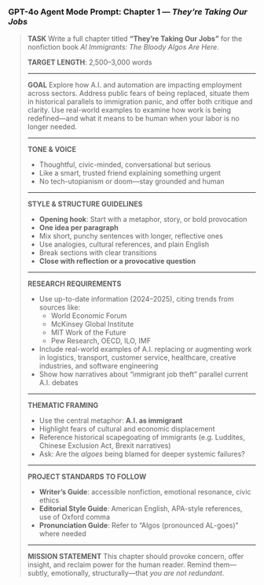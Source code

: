 ### GPT-4o Agent Mode Prompt: Chapter 1 — *They’re Taking Our Jobs*

> **TASK**
>  Write a full chapter titled **“They’re Taking Our Jobs”** for the nonfiction book *AI Immigrants: The Bloody Algos Are Here*.
>
> **TARGET LENGTH**: 2,500–3,000 words
>
> ------
>
> **GOAL**
>  Explore how A.I. and automation are impacting employment across sectors. Address public fears of being replaced, situate them in historical parallels to immigration panic, and offer both critique and clarity. Use real-world examples to examine how work is being redefined—and what it means to be human when your labor is no longer needed.
>
> ------
>
> **TONE & VOICE**
>
> - Thoughtful, civic-minded, conversational but serious
> - Like a smart, trusted friend explaining something urgent
> - No tech-utopianism or doom—stay grounded and human
>
> ------
>
> **STYLE & STRUCTURE GUIDELINES**
>
> - **Opening hook**: Start with a metaphor, story, or bold provocation
> - **One idea per paragraph**
> - Mix short, punchy sentences with longer, reflective ones
> - Use analogies, cultural references, and plain English
> - Break sections with clear transitions
> - **Close with reflection or a provocative question**
>
> ------
>
> **RESEARCH REQUIREMENTS**
>
> - Use up-to-date information (2024–2025), citing trends from sources like:
>   - World Economic Forum
>   - McKinsey Global Institute
>   - MIT Work of the Future
>   - Pew Research, OECD, ILO, IMF
> - Include real-world examples of A.I. replacing or augmenting work in logistics, transport, customer service, healthcare, creative industries, and software engineering
> - Show how narratives about “immigrant job theft” parallel current A.I. debates
>
> ------
>
> **THEMATIC FRAMING**
>
> - Use the central metaphor: **A.I. as immigrant**
> - Highlight fears of cultural and economic displacement
> - Reference historical scapegoating of immigrants (e.g. Luddites, Chinese Exclusion Act, Brexit narratives)
> - Ask: Are the *algoes* being blamed for deeper systemic failures?
>
> ------
>
> **PROJECT STANDARDS TO FOLLOW**
>
> - **Writer’s Guide**: accessible nonfiction, emotional resonance, civic ethics
> - **Editorial Style Guide**: American English, APA-style references, use of Oxford comma
> - **Pronunciation Guide**: Refer to “Algos (pronounced AL-goes)” where needed
>
> ------
>
> **MISSION STATEMENT**
>  This chapter should provoke concern, offer insight, and reclaim power for the human reader.
>  Remind them—subtly, emotionally, structurally—that *you are not redundant*.